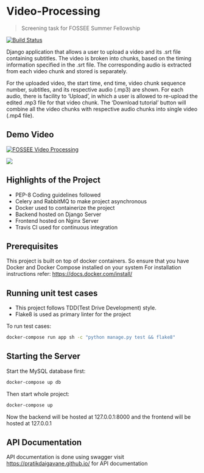 # Video-Processing

> Screening task for FOSSEE Summer Fellowship
>
[![Build Status](https://travis-ci.com/pratikdaigavane/Video-Processing.svg?token=n9GNM7C4LryMEo4g1p51&branch=master)](https://travis-ci.com/pratikdaigavane/Video-Processing)

Django application that allows a user to upload a video and its .srt file containing subtitles. The video is broken into chunks, based on the timing information specified in the .srt file. The corresponding audio is extracted from each video chunk and stored is separately.

For the uploaded video, the start time, end time, video chunk sequence number, subtitles, and its respective audio (.mp3) are shown. For each audio, there is facility to ‘Upload’, in which a user is allowed to re-upload the edited .mp3 file for that video chunk. The ‘Download tutorial’ button will combine all the video chunks with respective audio chunks into single video (.mp4 file).

## Demo Video
[![FOSSEE Video Processing](https://pratikdaigavane.github.io/fosee2.png)](https://www.youtube.com/watch?v=NMdinGKIyn8 
"FOSSEE Video Processing")

![](https://pratikdaigavane.github.io/fosse1.png)

## Highlights of the Project
* PEP-8 Coding guidelines followed
* Celery and RabbitMQ to make project asynchronous
* Docker used to containerize the project
* Backend hosted on Django Server
* Frontend hosted on Nginx Server
* Travis CI used for continuous integration

## Prerequisites
This project is built on top of docker containers. 
So ensure that you have Docker and Docker Compose installed on your system
For installation instructions refer: https://docs.docker.com/install/

## Running unit test cases
* This project follows TDD(Test Drive Development) style.
* Flake8 is used as primary linter for the project

To run test cases:
```sh
docker-compose run app sh -c "python manage.py test && flake8"
```

## Starting the Server

Start the MySQL database first:
```sh
docker-compose up db
```
Then start whole project:
```sh
docker-compose up
```
Now the backend will be hosted at 127.0.0.1:8000
and the frontend will be hosted at 127.0.0.1

## API Documentation
API documentation is done using swagger
visit https://pratikdaigavane.github.io/ for API documentation 
